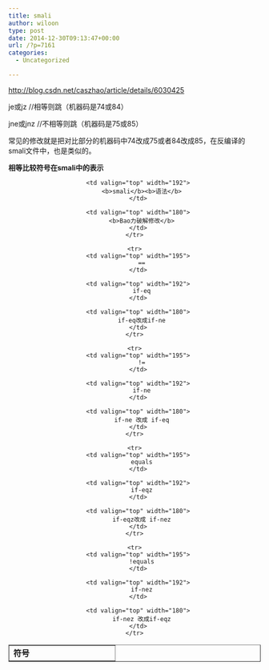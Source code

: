 ```yaml
---
title: smali
author: wiloon
type: post
date: 2014-12-30T09:13:47+00:00
url: /?p=7161
categories:
  - Uncategorized

---
```

http://blog.csdn.net/caszhao/article/details/6030425

je或jz //相等则跳（机器码是74或84）

jne或jnz //不相等则跳（机器码是75或85）

常见的修改就是把对比部分的机器码中74改成75或者84改成85，在反编译的smali文件中，也是类似的。

<div>
  <b>相等比较符号在smali</b><b>中的表示</b>
</div>

<div align="center">
  <table border="1" cellspacing="0" cellpadding="0" align="center">
    <tr>
      <td valign="top" width="195">
        <b>符号</b>
      </td>
      
      <td valign="top" width="192">
        <b>smali</b><b>语法</b>
      </td>
      
      <td valign="top" width="180">
        <b>Bao力破解修改</b>
      </td>
    </tr>
    
    <tr>
      <td valign="top" width="195">
        ==
      </td>
      
      <td valign="top" width="192">
        if-eq
      </td>
      
      <td valign="top" width="180">
        if-eq改成if-ne
      </td>
    </tr>
    
    <tr>
      <td valign="top" width="195">
        !=
      </td>
      
      <td valign="top" width="192">
        if-ne
      </td>
      
      <td valign="top" width="180">
        if-ne 改成 if-eq
      </td>
    </tr>
    
    <tr>
      <td valign="top" width="195">
        equals
      </td>
      
      <td valign="top" width="192">
        if-eqz
      </td>
      
      <td valign="top" width="180">
        if-eqz改成 if-nez
      </td>
    </tr>
    
    <tr>
      <td valign="top" width="195">
        !equals
      </td>
      
      <td valign="top" width="192">
        if-nez
      </td>
      
      <td valign="top" width="180">
        if-nez 改成if-eqz
      </td>
    </tr>
  </table>
</div>